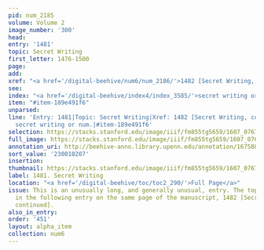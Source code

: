```yaml
---
pid: num_2185
volume: Volume 2
image_number: '300'
head:
entry: '1481'
topic: Secret Writing
first_letter: 1476-1500
page:
add:
xref: "<a href='/digital-beehive/num6/num_2186/'>1482 [Secret Writing, continued]</a>"
see:
index: "<a href='/digital-beehive/index4/index_3585/'>secret writing or num.</a>"
item: "#item-189e491f6"
unparsed:
line: 'Entry: 1481|Topic: Secret Writing|Xref: 1482 [Secret Writing, continued]|Index:
  secret writing or num.|#item-189e491f6'
selection: https://stacks.stanford.edu/image/iiif/fm855tg5659/1607_0767/880,207,2891,1788/full/0/default.jpg
full_image: https://stacks.stanford.edu/image/iiif/fm855tg5659/1607_0767/full/full/0/default.jpg
annotation_uri: http://beehive-anno.library.upenn.edu/annotation/1675882808429
sort_value: '230010207'
insertion:
thumbnail: https://stacks.stanford.edu/image/iiif/fm855tg5659/1607_0767/880,207,600,180/250,/0/default.jpg
label: 1481. Secret Writing
location: "<a href='/digital-beehive/toc/toc2_290/'>Full Page</a>"
issue: This is an unusually long, and generally unusual, entry. The topic continues
  in the following entry on the same page of the manuscript, 1482 [Secret Writing,
  continued].
also_in_entry:
order: '451'
layout: alpha_item
collection: num6
---
```

